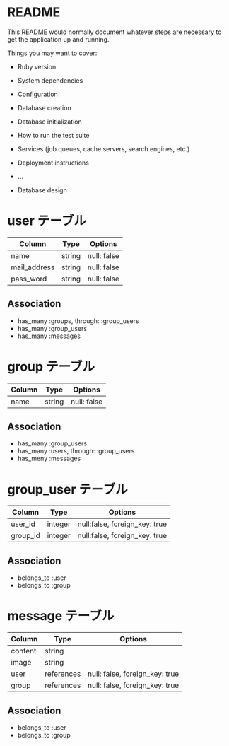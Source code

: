 # README

This README would normally document whatever steps are necessary to get the
application up and running.

Things you may want to cover:

* Ruby version

* System dependencies

* Configuration

* Database creation

* Database initialization

* How to run the test suite

* Services (job queues, cache servers, search engines, etc.)

* Deployment instructions

* ...

* Database design 

# user テーブル
|Column|Type|Options|
|------|----|-------|
|name|string|null: false|
|mail_address|string|null: false|
|pass_word|string|null: false|

## Association
- has_many :groups, through: :group_users
- has_many :group_users
- has_many :messages

# group テーブル
|Column|Type|Options|
|------|----|-------|
|name|string|null: false|

## Association
- has_many :group_users
- has_many :users, through: :group_users
- has_meny :messages

# group_user テーブル
|Column|Type|Options|
|------|----|-------|
|user_id|integer|null:false, foreign_key: true|
|group_id|integer|null:false, foreign_key: true|

## Association
- belongs_to :user
- belongs_to :group

# message テーブル
|Column|Type|Options|
|------|----|-------|
|content|string||
|image|string||
|user|references|null: false, foreign_key: true|
|group|references|null: false, foreign_key: true|

## Association
- belongs_to :user
- belongs_to :group
